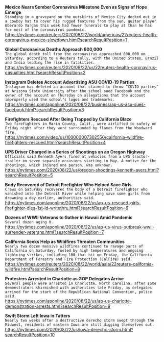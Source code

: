 **Mexico Nears Somber Coronavirus Milestone Even as Signs of Hope Emerge**\
`Standing in a graveyard on the outskirts of Mexico City decked out in a cowboy hat to cover his rugged features from the sun, guitar player Eberardo Vargas this week had fewer funerals to play at than he has for most of the coronavirus pandemic.`\
https://nytimes.com/reuters/2020/08/22/world/americas/22reuters-health-coronavirus-mexico-slowdown.html?searchResultPosition=1

**Global Coronavirus Deaths Approach 800,000**\
`The global death toll from the coronavirus approached 800,000 on Saturday, according to a Reuters tally, with the United States, Brazil and India leading the rise in fatalities.`\
https://nytimes.com/reuters/2020/08/22/us/22reuters-health-coronavirus-casualties.html?searchResultPosition=2

**Instagram Deletes Account Advertising ASU COVID-19 Parties**\
`Instagram has deleted an account that claimed to throw “COVID parties” at Arizona State University after the school sued Facebook and the owner of the account on Thursday on allegations that the account improperly used the school’s logos and trademarks.`\
https://nytimes.com/aponline/2020/08/22/business/ap-us-asu-sues-facebook.html?searchResultPosition=3

**Firefighters Rescued After Being Trapped by California Blaze**\
`Two firefighters in Marin County, Calif., were airlifted to safety on Friday night after they were surrounded by flames from the Woodward fire.`\
https://nytimes.com/video/us/100000007302550/california-wildfire-firefighters-rescued.html?searchResultPosition=4

**UPS Driver Charged in a Series of Shootings on an Oregon Highway**\
`Officials said Kenneth Ayers fired at vehicles from a UPS tractor-trailer on seven separate occasions starting in May. A motive for the shootings, which injured one person, was unknown.`\
https://nytimes.com/2020/08/22/us/oregon-shootings-kenneth-ayers.html?searchResultPosition=5

**Body Recovered of Detroit Firefighter Who Helped Save Girls**\
`Crews on Saturday recovered the body of a Detroit firefighter who vanished into the Detroit River while helping save some girls from drowning a day earlier, authorities said.`\
https://nytimes.com/aponline/2020/08/22/us/ap-us-rescued-girls-firefighter-dies-1st-ld-writethru.html?searchResultPosition=6

**Dozens of WWII Veterans to Gather in Hawaii Amid Pandemic**\
`Several dozen aging U.`\
https://nytimes.com/aponline/2020/08/22/us/ap-us-virus-outbreak-wwii-surrender-veterans.html?searchResultPosition=7

**California Seeks Help as Wildfires Threaten Communities**\
`Nearly two dozen massive wildfires continued to ravage parts of California on Saturday, fueled by high temperatures and ongoing lightning strikes, including 100 that hit on Friday, the California Department of Forestry and Fire Protection (CalFire) said.`\
https://nytimes.com/reuters/2020/08/22/world/asia/22reuters-california-wildfire.html?searchResultPosition=8

**Protesters Arrested in Charlotte as GOP Delegates Arrive**\
`Several people were arrested in Charlotte, North Carolina, after some demonstrators skirmished with authorities late Friday, as delegates arrived for the start of the Republican National Convention, police said. `\
https://nytimes.com/aponline/2020/08/22/us/ap-us-charlotte-demonstration-arrests.html?searchResultPosition=9

**Swift Storm Left Iowa in Tatters**\
`Nearly two weeks after a destructive derecho storm swept through the Midwest, residents of eastern Iowa are still digging themselves out.`\
https://nytimes.com/2020/08/22/us/iowa-derecho-storm.html?searchResultPosition=10

